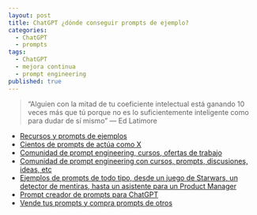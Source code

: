 ```yaml
---
layout: post
title: ChatGPT ¿dónde conseguir prompts de ejemplo?
categories:
  - ChatGPT
  - prompts
tags:
  - ChatGPT
  - mejora continua
  - prompt engineering
published: true
---
```


> “Alguien con la mitad de tu coeficiente intelectual está ganando 10 veces más que tú porque no es lo suficientemente inteligente como para dudar de sí mismo” ― Ed Latimore  

- <a href="https://learnprompting.org/docs/intro" target="_blank">Recursos y prompts de ejemplos</a>
- <a href="https://github.com/f/awesome-chatgpt-prompts" target="_blank">Cientos de prompts de actúa como X</a>
- <a href="https://prompthero.com/chatgpt-prompts" target="_blank">Comunidad de prompt engineering, cursos, ofertas de trabajo</a>
- <a href="https://www.promptstacks.com" target="_blank">Comunidad de prompt engineering con cursos, prompts, discusiones, ideas, etc</a>
- <a href="https://www.ordinarypeopleprompts.com/" target="_blank">Ejemplos de prompts de todo tipo, desde un juego de Starwars, un detector de mentiras, hasta un asistente para un Product Manager</a>
- <a href="https://www.ordinarypeopleprompts.com/item-detail?recordId=recVbgybDLlYmsvuA" target="_blank">Prompt creador de prompts para ChatGPT</a>
- <a href="https://promptbase.com/" target="_blank">Vende tus prompts y compra prompts de otros</a>
